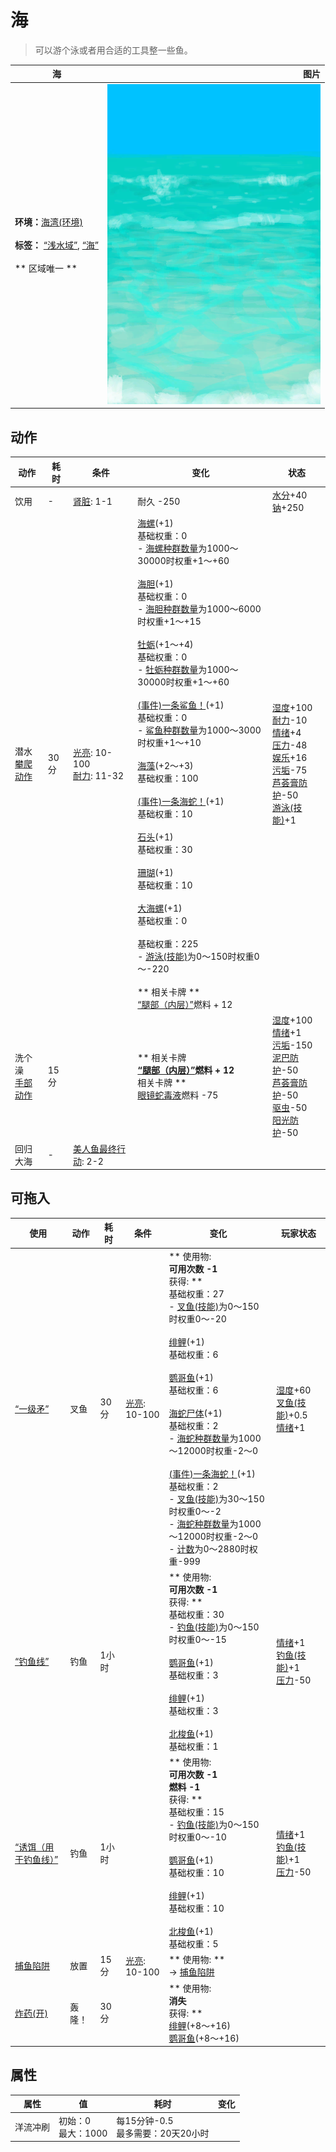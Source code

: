 # 海  
> 可以游个泳或者用合适的工具整一些鱼。  
  
  海  |   图片   
 ----  |  ----:   
 **环境：**[海湾(环境)](Env_Bay.md)<br><br>**标签：**	[“浅水域”](tag_ShallowWater.md), [“海”](tag_Sea.md)<br><br>** 区域唯一 **  |  ![](Sprite/Sea.png)   
  
## 动作  
动作  |  耗时  |  条件  |  变化  |  状态  
----  |  ----  |  ----  |  ----  |  ----  
饮用<br>  |  -  |  [肾脏](IfKidneys.md): 1-1  |  耐久  -250  |  [水分](Hydration.md)+40<br>[钠](Sodium.md)+250  
潜水<br>[攀爬动作](ClimbAction.md)  |  30分  |  [光亮](Light.md): 10-100<br>[耐力](Stamina.md): 11-32  |  [海螺](Conch.md)(+1)<br>基础权重：0<br>- [海螺种群数量](Pop_Conch.md)为1000～30000时权重+1～+60<br><br>[海胆](Urchin.md)(+1)<br>基础权重：0<br>- [海胆种群数量](Pop_Urchin.md)为1000～6000时权重+1～+15<br><br>[牡蛎](Oyster.md)(+1～+4)<br>基础权重：0<br>- [牡蛎种群数量](Pop_Oyster.md)为1000～30000时权重+1～+60<br><br>[(事件)一条鲨鱼！](Event_SharkFight.md)(+1)<br>基础权重：0<br>- [鲨鱼种群数量](Pop_Shark.md)为1000～3000时权重+1～+10<br><br>[海藻](Seaweed.md)(+2～+3)<br>基础权重：100<br><br>[(事件)一条海蛇！](Event_SeaKraitSwim.md)(+1)<br>基础权重：10<br><br>[石头](Stone.md)(+1)<br>基础权重：30<br><br>[珊瑚](Coral.md)(+1)<br>基础权重：10<br><br>[大海螺](GiantConch.md)(+1)<br>基础权重：0<br><br>基础权重：225<br>- [游泳(技能)](Skill_Swimming.md)为0～150时权重0～-220<br><br>** 相关卡牌 **<br>[“腿部（内层）”](tag_Clothing.md)燃料 + 12  |  [湿度](Wetness.md)+100<br>[耐力](Stamina.md)-10<br>[情绪](Morale.md)+4<br>[压力](Stress.md)-48<br>[娱乐](Entertainment.md)+16<br>[污垢](Filth.md)-75<br>[芦荟膏防护](AloeVeraGelProtection.md)-50<br>[游泳(技能)](Skill_Swimming.md)+1  
洗个澡<br>[手部动作](HandAction.md)  |  15分  |    |  ** 相关卡牌 **<br>[“腿部（内层）”](tag_Clothing.md)燃料 + 12<br>** 相关卡牌 **<br>[眼镜蛇毒液](W_CobraSpit.md)燃料  -75  |  [湿度](Wetness.md)+100<br>[情绪](Morale.md)+1<br>[污垢](Filth.md)-150<br>[泥巴防护](MudProtection.md)-50<br>[芦荟膏防护](AloeVeraGelProtection.md)-50<br>[驱虫](BugRepellentApplied.md)-50<br>[阳光防护](SunProtection.md)-50  
回归大海<br>  |  -  |  [美人鱼最终行动](MermaidFinalAction.md): 2-2  |    |    
## 可拖入  
使用  |  动作  |  耗时  |  条件  |  变化  |  玩家状态  
----  |  ----  |  ----  |  ----  |  ----  |  ----  
[“一级矛”](tag_Spear.md)  |  叉鱼  |  30分  |  [光亮](Light.md): 10-100  |  ** 使用物: **<br>可用次数  -1<br>** 获得: **<br>基础权重：27<br>- [叉鱼(技能)](Skill_SpearFishing.md)为0～150时权重0～-20<br><br>[绯鲤](Goatfish.md)(+1)<br>基础权重：6<br><br>[鹦哥鱼](ParrotFish.md)(+1)<br>基础权重：6<br><br>[海蛇尸体](SeaKraitDead.md)(+1)<br>基础权重：2<br>- [海蛇种群数量](Pop_Krait.md)为1000～12000时权重-2～0<br><br>[(事件)一条海蛇！](Event_SeaKraitStep.md)(+1)<br>基础权重：2<br>- [叉鱼(技能)](Skill_SpearFishing.md)为30～150时权重0～-2<br>- [海蛇种群数量](Pop_Krait.md)为1000～12000时权重-2～0<br>- [计数](Counter.md)为0～2880时权重-999<br>  |  [湿度](Wetness.md)+60<br>[叉鱼(技能)](Skill_SpearFishing.md)+0.5<br>[情绪](Morale.md)+1  
[“钓鱼线”](tag_FishingLine.md)  |  钓鱼  |  1小时  |    |  ** 使用物: **<br>可用次数  -1<br>** 获得: **<br>基础权重：30<br>- [钓鱼(技能)](Skill_Fishing.md)为0～150时权重0～-15<br><br>[鹦哥鱼](ParrotFish.md)(+1)<br>基础权重：3<br><br>[绯鲤](Goatfish.md)(+1)<br>基础权重：3<br><br>[北梭鱼](Bonefish.md)(+1)<br>基础权重：1<br>  |  [情绪](Morale.md)+1<br>[钓鱼(技能)](Skill_Fishing.md)+1<br>[压力](Stress.md)-50  
[“诱饵（用于钓鱼线）”](tag_FishingLineBait.md)  |  钓鱼  |  1小时  |    |  ** 使用物: **<br>可用次数  -1<br>燃料  -1<br>** 获得: **<br>基础权重：15<br>- [钓鱼(技能)](Skill_Fishing.md)为0～150时权重0～-10<br><br>[鹦哥鱼](ParrotFish.md)(+1)<br>基础权重：10<br><br>[绯鲤](Goatfish.md)(+1)<br>基础权重：10<br><br>[北梭鱼](Bonefish.md)(+1)<br>基础权重：5<br>  |  [情绪](Morale.md)+1<br>[钓鱼(技能)](Skill_Fishing.md)+1<br>[压力](Stress.md)-50  
[捕鱼陷阱](FishTrap.md)  |  放置  |  15分  |  [光亮](Light.md): 10-100  |  ** 使用物: **<br>→ [捕鱼陷阱](FishTrapDeployed.md)  |    
[炸药(开)](DynamiteOn.md)  |  轰隆！  |  30分  |    |  ** 使用物: **<br>消失<br>** 获得: **<br>[绯鲤](Goatfish.md)(+8～+16)<br>[鹦哥鱼](ParrotFish.md)(+8～+16)<br>  |    
## 属性   
属性  |  值  |  耗时  |  变化  
----  |  ----  |  ----  |  ----  
洋流冲刷  |  初始：0<br>最大：1000  |  每15分钟-0.5<br>最多需要：20天20小时  |    
